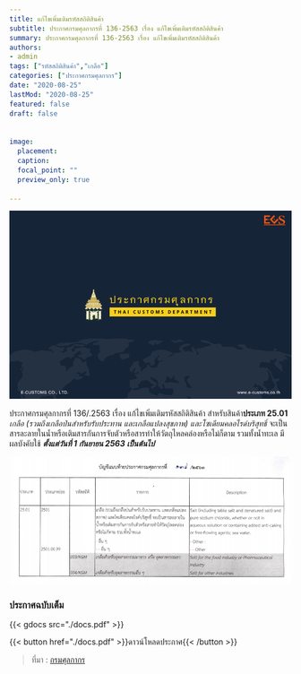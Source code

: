 ```yaml
---
title: แก้ไขเพิ่มเติมรหัสสถิติสินค้า
subtitle: ประกาศกรมศุลกากรที่ 136-2563 เรื่อง แก้ไขเพิ่มเติมรหัสสถิติสินค้า
summary: ประกาศกรมศุลกากรที่ 136-2563 เรื่อง แก้ไขเพิ่มเติมรหัสสถิติสินค้า
authors:
- admin
tags: ["รหัสสถิติสินค้า","เกลือ"]
categories: ["ประกาศกรมศุลกากร"]
date: "2020-08-25"
lastMod: "2020-08-25"
featured: false
draft: false


image:
  placement: 
  caption: 
  focal_point: ""
  preview_only: true

---
```


![](featured.png)




ประกาศกรมศุลกากรที่ 136/.2563 เรื่อง แก้ไขเพิ่มเติมรหัสสถิติสินค้า สำหรับสินค้า**ประเภท 25.01** *เกลือ (รวมถึงเกลือป่นสำหรับรับประทาน และเกลือแปลงสุขภาพ) และโซเดียมคลอไรด์บริสุทธิ์* จะเป็นสารละลายในน้ำหรือเติมสารกันการจับตัวหรือสารทำให้วัตถุไหลคล่องหรือไม่ก็ตาม รวมทั้งน้ำทะเล มีผลบังคับใช้ **_ตั้งแต่วันที่ 1 กันยายน 2563 เป็นต้นไป_**


![](2563-136.png)

### ประกาศฉบับเต็ม

{{< gdocs src="./docs.pdf" >}}


{{< button href="./docs.pdf" >}}ดาวน์โหลดประกาศ{{< /button >}}


> ที่มา : [กรมศุลกากร]()
